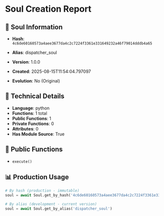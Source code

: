 # Soul Creation Report

## 🧬 Soul Information
- **Hash**: `4c6de60160573a4aee3677da4c2c7224f3361e331649232a46f79014dddb4a65`
- **Alias**: dispatcher_soul
- **Version**: 1.0.0
- **Created**: 2025-08-15T11:54:04.797097

- **Evolution**: No (Original)

## 🔧 Technical Details
- **Language**: python
- **Functions**: 1 total
- **Public Functions**: 1
- **Private Functions**: 0
- **Attributes**: 0
- **Has Module Source**: True

## 🎯 Public Functions
- `execute()`

## 📊 Production Usage
```python
# By hash (production - immutable)
soul = await Soul.get_by_hash('4c6de60160573a4aee3677da4c2c7224f3361e331649232a46f79014dddb4a65')

# By alias (development - current version)
soul = await Soul.get_by_alias('dispatcher_soul')
```
